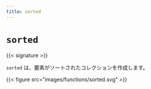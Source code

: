 ```yaml
---
title: sorted
---
```


# `sorted`

{{< signature >}}

`sorted` は、要素がソートされたコレクションを作成します。

{{< figure src="images/functions/sorted.svg" >}}
